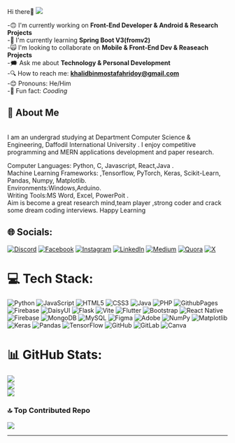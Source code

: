  Hi there👋 [![](https://visitcount.itsvg.in/api?id=Kkhalidbinmostafahridoy&icon=0&color=0)](https://visitcount.itsvg.in)

  -🙃 I'm currently working on **Front-End Developer & Android & Research Projects**
  <br>-🌱 I'm currently learning **Spring Boot V3(fromv2)** <br>
   -🙀 I'm looking to collaborate on **Mobile & Front-End Dev & Reaseach Projects** 
    <br>-🗯️ Ask me about **Technology & Personal Development**  
   -🔍 How to reach me: **khalidbinmostafahridoy@gmail.com**  <br>
   -😊 Pronouns: He/Him  
   -💃 Fun fact: *Cooding* 
   
## 📖 About Me
<br>I am an undergrad studying at Department Computer Science & Engineering, Daffodil International University . I enjoy competitive programming and MERN applications development and paper research.<br>

Computer Languages: Python, C, Javascript, React,Java .
<br>Machine Learning Frameworks: ,Tensorflow, PyTorch, Keras, Scikit-Learn, Pandas, Numpy, Matplotlib.<br>
Environments:Windows,Arduino.
<br>Writing Tools:MS Word, Excel, PowerPoit .<br>
Aim is become a great research mind,team player ,strong coder and crack some dream coding interviews. Happy Learning

## 🌐 Socials:
[![Discord](https://img.shields.io/badge/Discord-%237289DA.svg?logo=discord&logoColor=white)](https://discord.gg/https://discord.com/channels/1101576619493167217/1101608634150039593) [![Facebook](https://img.shields.io/badge/Facebook-%231877F2.svg?logo=Facebook&logoColor=white)](https://facebook.com/https://www.facebook.com/khalidbin.mostafahridoy/) [![Instagram](https://img.shields.io/badge/Instagram-%23E4405F.svg?logo=Instagram&logoColor=white)](https://instagram.com/https://www.instagram.com/khalidbinmostafahridoy/) [![LinkedIn](https://img.shields.io/badge/LinkedIn-%230077B5.svg?logo=linkedin&logoColor=white)](https://linkedin.com/in/https://www.linkedin.com/in/khalid-bin-mostafa-hridoy-7006a321a/) [![Medium](https://img.shields.io/badge/Medium-12100E?logo=medium&logoColor=white)](https://medium.com/@https://medium.com/@afmarnob) [![Quora](https://img.shields.io/badge/Quora-%23B92B27.svg?logo=Quora&logoColor=white)](https://quora.com/profile/https://bn.quora.com/profile/Afm-Arnob-1) [![X](https://img.shields.io/badge/X-black.svg?logo=X&logoColor=white)](https://x.com/https://x.com/afmarnob) 

# 💻 Tech Stack:
![Python](https://img.shields.io/badge/python-3670A0?style=for-the-badge&logo=python&logoColor=ffdd54) ![JavaScript](https://img.shields.io/badge/javascript-%23323330.svg?style=for-the-badge&logo=javascript&logoColor=%23F7DF1E) ![HTML5](https://img.shields.io/badge/html5-%23E34F26.svg?style=for-the-badge&logo=html5&logoColor=white) ![CSS3](https://img.shields.io/badge/css3-%231572B6.svg?style=for-the-badge&logo=css3&logoColor=white) ![Java](https://img.shields.io/badge/java-%23ED8B00.svg?style=for-the-badge&logo=openjdk&logoColor=white) ![PHP](https://img.shields.io/badge/php-%23777BB4.svg?style=for-the-badge&logo=php&logoColor=white) ![GithubPages](https://img.shields.io/badge/github%20pages-121013?style=for-the-badge&logo=github&logoColor=white) ![Firebase](https://img.shields.io/badge/firebase-%23039BE5.svg?style=for-the-badge&logo=firebase) ![DaisyUI](https://img.shields.io/badge/daisyui-5A0EF8?style=for-the-badge&logo=daisyui&logoColor=white) ![Flask](https://img.shields.io/badge/flask-%23000.svg?style=for-the-badge&logo=flask&logoColor=white) ![Vite](https://img.shields.io/badge/vite-%23646CFF.svg?style=for-the-badge&logo=vite&logoColor=white) ![Flutter](https://img.shields.io/badge/Flutter-%2302569B.svg?style=for-the-badge&logo=Flutter&logoColor=white) ![Bootstrap](https://img.shields.io/badge/bootstrap-%238511FA.svg?style=for-the-badge&logo=bootstrap&logoColor=white) ![React Native](https://img.shields.io/badge/react_native-%2320232a.svg?style=for-the-badge&logo=react&logoColor=%2361DAFB) ![Firebase](https://img.shields.io/badge/firebase-a08021?style=for-the-badge&logo=firebase&logoColor=ffcd34) ![MongoDB](https://img.shields.io/badge/MongoDB-%234ea94b.svg?style=for-the-badge&logo=mongodb&logoColor=white) ![MySQL](https://img.shields.io/badge/mysql-4479A1.svg?style=for-the-badge&logo=mysql&logoColor=white) ![Figma](https://img.shields.io/badge/figma-%23F24E1E.svg?style=for-the-badge&logo=figma&logoColor=white) ![Adobe](https://img.shields.io/badge/adobe-%23FF0000.svg?style=for-the-badge&logo=adobe&logoColor=white) ![NumPy](https://img.shields.io/badge/numpy-%23013243.svg?style=for-the-badge&logo=numpy&logoColor=white) ![Matplotlib](https://img.shields.io/badge/Matplotlib-%23ffffff.svg?style=for-the-badge&logo=Matplotlib&logoColor=black) ![Keras](https://img.shields.io/badge/Keras-%23D00000.svg?style=for-the-badge&logo=Keras&logoColor=white) ![Pandas](https://img.shields.io/badge/pandas-%23150458.svg?style=for-the-badge&logo=pandas&logoColor=white) ![TensorFlow](https://img.shields.io/badge/TensorFlow-%23FF6F00.svg?style=for-the-badge&logo=TensorFlow&logoColor=white) ![GitHub](https://img.shields.io/badge/github-%23121011.svg?style=for-the-badge&logo=github&logoColor=white) ![GitLab](https://img.shields.io/badge/gitlab-%23181717.svg?style=for-the-badge&logo=gitlab&logoColor=white) ![Canva](https://img.shields.io/badge/Canva-%2300C4CC.svg?style=for-the-badge&logo=Canva&logoColor=white)
# 📊 GitHub Stats:
![](https://github-readme-stats.vercel.app/api?username=Kkhalidbinmostafahridoy&theme=swift&hide_border=false&include_all_commits=true&count_private=false)<br/>
![](https://github-readme-streak-stats.herokuapp.com/?user=Kkhalidbinmostafahridoy&theme=swift&hide_border=false)<br/>
![](https://github-readme-stats.vercel.app/api/top-langs/?username=Kkhalidbinmostafahridoy&theme=swift&hide_border=false&include_all_commits=true&count_private=false&layout=compact)

### 🔝 Top Contributed Repo
![](https://github-contributor-stats.vercel.app/api?username=Kkhalidbinmostafahridoy&limit=5&theme=dark&combine_all_yearly_contributions=true)

---


<!-- Proudly created with GPRM ( https://gprm.itsvg.in ) -->

